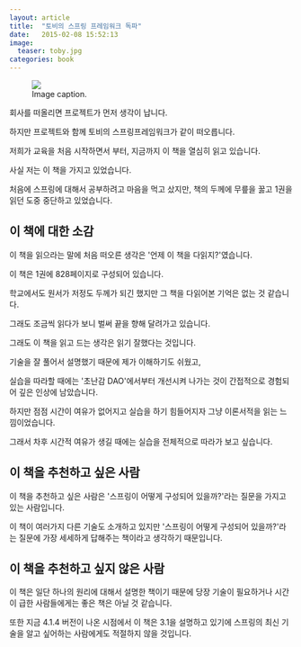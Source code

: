 ```yaml
---
layout: article
title:  "토비의 스프링 프레임워크 독파"
date:   2015-02-08 15:52:13
image:
  teaser: toby.jpg
categories: book
---
```

<figure>
	<a href="http://toby.epril.com/tobyimage/tobyspring31-2-c.jpg"><img src="http://toby.epril.com/tobyimage/tobyspring31-2-c.jpg"></a>
	<figcaption>Image caption.</figcaption>
</figure>

회사를 떠올리면 프로젝트가 먼저 생각이 납니다.

하지만 프로젝트와 함께 토비의 스프링프레임워크가 같이 떠오릅니다.

저희가 교육을 처음 시작하면서 부터, 지금까지 이 책을 열심히 읽고 있습니다.

사실 저는 이 책을 가지고 있었습니다.

처음에 스프링에 대해서 공부하려고 마음을 먹고 샀지만, 책의 두께에 무릎을 꿇고 1권을 읽던 도중 중단하고 있었습니다.


## 이 책에 대한 소감

이 책을 읽으라는 말에 처음 떠오른 생각은 '언제 이 책을 다읽지?'였습니다.

이 책은 1권에 828페이지로 구성되어 있습니다.

학교에서도 원서가 저정도 두께가 되긴 했지만 그 책을 다읽어본 기억은 없는 것 같습니다.

그래도 조금씩 읽다가 보니 벌써 끝을 향해 달려가고 있습니다.

그래도 이 책을 읽고 드는 생각은 읽기 잘했다는 것입니다.

기술을 잘 풀어서 설명했기 때문에 제가 이해하기도 쉬웠고,

실습을 따라할 때에는 '초난감 DAO'에서부터 개선시켜 나가는 것이 간접적으로 경험되어 깊은 인상에 남았습니다.

하지만 점점 시간이 여유가 없어지고 실습을 하기 힘들어지자 그냥 이론서적을 읽는 느낌이었습니다.

그래서 차후 시간적 여유가 생길 때에는 실습을 전체적으로 따라가 보고 싶습니다.


## 이 책을 추천하고 싶은 사람

이 책을 추천하고 싶은 사람은 '스프링이 어떻게 구성되어 있을까?'라는 질문을 가지고 있는 사람입니다.

이 책이 여러가지 다른 기술도 소개하고 있지만 '스프링이 어떻게 구성되어 있을까?'라는 질문에 가장 세세하게 답해주는 책이라고 생각하기 때문입니다.


## 이 책을 추천하고 싶지 않은 사람

이 책은 일단 하나의 원리에 대해서 설명한 책이기 때문에 당장 기술이 필요하거나 시간이 급한 사람들에게는 좋은 책은 아닐 것 같습니다.

또한 지금 4.1.4 버전이 나온 시점에서 이 책은 3.1을 설명하고 있기에 스프링의 최신 기술을 알고 싶어하는 사람에게도 적절하지 않을 것입니다.
